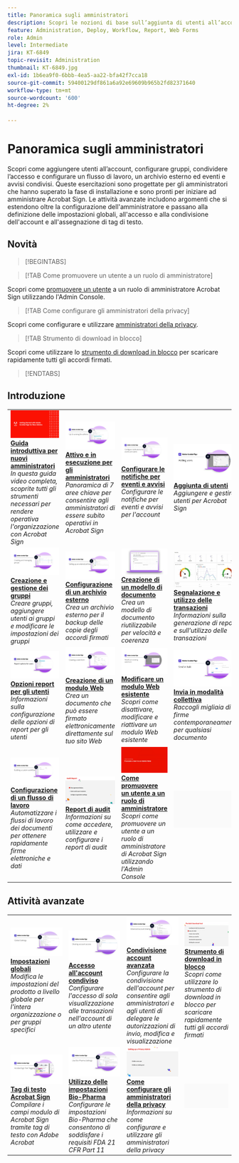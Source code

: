 ```yaml
---
title: Panoramica sugli amministratori
description: Scopri le nozioni di base sull’aggiunta di utenti all’account, sulla configurazione di gruppi, sull’accesso condiviso e sulla configurazione di un flusso di lavoro, di un archivio esterno e di eventi e avvisi condivisi
feature: Administration, Deploy, Workflow, Report, Web Forms
role: Admin
level: Intermediate
jira: KT-6849
topic-revisit: Administration
thumbnail: KT-6849.jpg
exl-id: 1b6ea9f0-6bbb-4ea5-aa22-bfa42f7cca18
source-git-commit: 59400129df861a6a92e69609b965b2fd82371640
workflow-type: tm+mt
source-wordcount: '600'
ht-degree: 2%

---
```


# Panoramica sugli amministratori

Scopri come aggiungere utenti all’account, configurare gruppi, condividere l’accesso e configurare un flusso di lavoro, un archivio esterno ed eventi e avvisi condivisi. Queste esercitazioni sono progettate per gli amministratori che hanno superato la fase di installazione e sono pronti per iniziare ad amministrare Acrobat Sign. Le attività avanzate includono argomenti che si estendono oltre la configurazione dell&#39;amministratore e passano alla definizione delle impostazioni globali, all&#39;accesso e alla condivisione dell&#39;account e all&#39;assegnazione di tag di testo.

## Novità

>[!BEGINTABS]

>[!TAB Come promuovere un utente a un ruolo di amministratore]

Scopri come [promuovere un utente](promote-admin.md) a un ruolo di amministratore Acrobat Sign utilizzando l&#39;Admin Console.

>[!TAB Come configurare gli amministratori della privacy]

Scopri come configurare e utilizzare [amministratori della privacy](privacy.md).

>[!TAB Strumento di download in blocco]

Scopri come utilizzare lo [strumento di download in blocco](bulk-download-tool.md) per scaricare rapidamente tutti gli accordi firmati.

>[!ENDTABS]

## Introduzione

<table style="table-layout:fixed">
<tr>
  <td>
    <a href="get-started-admin.md">
      <img alt="Guida introduttiva per nuovi amministratori" src="../assets/Gettingstartedadmin_1280.png" />
    </a>
    <div>
    <a href="get-started-admin.md"><strong>Guida introduttiva per nuovi amministratori</strong></a>
    </div>
    <em>In questa guida video completa, scoprite tutti gli strumenti necessari per rendere operativa l'organizzazione con Acrobat Sign</em>
    <br>
  </td>
  <td>
    <a href="up-and-running-admin.md">
      <img alt="Attiva e funzionante per gli amministratori" src="../assets/Up-Running.png" />
    </a>
    <div>
    <a href="up-and-running-admin.md"><strong>Attivo e in esecuzione per gli amministratori</strong></a>
    </div>
    <em>Panoramica di 7 aree chiave per consentire agli amministratori di essere subito operativi in Acrobat Sign</em>
    <br>
  </td>
  <td>
    <a href="set-up-shared-events-and-alert.md">
      <img alt="Impostazione di eventi e avvisi condivisi" src="../assets/Notifications_1280.png" />
    </a>
    <div>
    <a href="set-up-shared-events-and-alert.md"><strong>Configurare le notifiche per eventi e avvisi</strong></a>
    </div>
    <em>Configurare le notifiche per eventi e avvisi per l'account</em>
    <br>
  </td>
  <td>
    <a href="add-users-to-your-account.md">
      <img alt="Aggiunta di utenti" src="../assets/Adding-Users.png" />
    </a>
    <div>
    <a href="add-users-to-your-account.md"><strong>Aggiunta di utenti</strong></a>
    </div>
    <em>Aggiungere e gestire utenti per Acrobat Sign</em>
    <br>
  </td>
</tr>
<tr>
 <td>
    <a href="create-and-manage-groups.md">
      <img alt="Creazione e gestione dei gruppi" src="../assets/Creating-Groups.png" />
    </a>
    <div>
    <a href="create-and-manage-groups.md"><strong>Creazione e gestione dei gruppi</strong></a>
    </div>
    <em>Creare gruppi, aggiungere utenti ai gruppi e modificare le impostazioni dei gruppi</em>
    <br>
  </td>
  <td>
    <a href="set-up-your-external-archive.md">
      <img alt="Configurazione di un archivio esterno" src="../assets/ExternalArchive.png" />
    </a>
    <div>
    <a href="set-up-your-external-archive.md"><strong>Configurazione di un archivio esterno</strong></a>
    </div>
    <em>Crea un archivio esterno per il backup delle copie degli accordi firmati</em>
    <br>
  </td>
  <td>
    <a href="../sign-advanced-users/create-a-template.md">
      <img alt="Creazione di un modello di documento" src="../assets/Template.png" />
    </a>
    <div>
    <a href="../sign-advanced-users/create-a-template.md"><strong>Creazione di un modello di documento</strong></a>
    </div>
    <em>Crea un modello di documento riutilizzabile per velocità e coerenza</em>
    <br>
  </td>
  <td>
    <a href="../sign-advanced-users/creating-a-report.md">
      <img alt="Report e utilizzo delle transazioni" src="../assets/reporting.png" />
    </a>
    <div>
    <a href="../sign-advanced-users/creating-a-report.md"><strong>Segnalazione e utilizzo delle transazioni</strong></a>
    </div>
    <em>Informazioni sulla generazione di report e sull'utilizzo delle transazioni</em>
    <br>
  </td>
</tr>
<tr>
  <td>
    <a href="report-options.md">
      <img alt="Opzioni report per gli utenti" src="../assets/report-options.png" />
    </a>
    <div>
    <a href="report-options.md"><strong>Opzioni report per gli utenti</strong></a>
    </div>
    <em>Informazioni sulla configurazione delle opzioni di report per gli utenti</em>
    <br>
  </td>
  <td>
    <a href="../sign-advanced-users/webform.md">
      <img alt="Creazione di un modulo Web" src="../assets/Webform.png" />
    </a>
    <div>
    <a href="../sign-advanced-users/webform.md"><strong>Creazione di un modulo Web</strong></a>
    </div>
    <em>Crea un documento che può essere firmato elettronicamente direttamente sul tuo sito Web</em>
    <br>
  </td>
  <td>
    <a href="../sign-advanced-users/modify-webform.md">
      <img alt="Modificare un modulo Web esistente" src="../assets/Modifywebform.png" />
    </a>
    <div>
    <a href="../sign-advanced-users/modify-webform.md"><strong>Modificare un modulo Web esistente</strong></a>
    </div>
    <em>Scopri come disattivare, modificare e riattivare un modulo Web esistente</em>
    <br>
  </td>
  <td>
    <a href="../sign-advanced-users/megasign.md">
      <img alt="Invia in modalità collettiva" src="../assets/send-in-bulk.png" />
    </a>
    <div>
    <a href="../sign-advanced-users/megasign.md"><strong>Invia in modalità collettiva</strong></a>
    </div>
    <em>Raccogli migliaia di firme contemporaneamente per qualsiasi documento</em>
    <br>
  </td>
</tr>
<tr>
  <td>
    <a href="building-a-custom-workflow.md">
      <img alt="Impostazione di un flusso di lavoro" src="../assets/BuildingWorkflow.png" />
    </a>
    <div>
    <a href="building-a-custom-workflow.md"><strong>Configurazione di un flusso di lavoro</strong></a>
    </div>
    <em>Automatizzare i flussi di lavoro dei documenti per ottenere rapidamente firme elettroniche e dati</em>
    <br>
  </td>
  <td>
    <a href="audit-reports.md">
      <img alt="Report di audit" src="../assets/audit-reports-configure.png" />
    </a>
    <div>
    <a href="audit-reports.md"><strong>Report di audit</strong></a>
    </div>
    <em>Informazioni su come accedere, utilizzare e configurare i report di audit</em>
    <br>
  </td>
  <td>
    <a href="promote-admin.md">
      <img alt="Come promuovere un utente a un ruolo di amministratore" src="../assets/promote-admin.png" />
    </a>
    <div>
    <a href="promote-admin.md"><strong>Come promuovere un utente a un ruolo di amministratore</strong></a>
    </div>
    <em>Scopri come promuovere un utente a un ruolo di amministratore di Acrobat Sign utilizzando l'Admin Console</em>
    <br>
  </td>
   <td>
    <img alt="Spaziatore" src="../assets/Grayspacer.png" />
    <div>
    <br>
  </td>
</table>

## Attività avanzate

<table style="table-layout:fixed">
<tr>
  <td>
    <a href="learn-about-global-settings.md">
      <img alt="Impostazioni globali" src="../assets/GlobalSettings_1280.png">
    </a>
    <div>
    <a href="learn-about-global-settings.md"><strong>Impostazioni globali</strong></a>
    </div>
    <em>Modifica le impostazioni del prodotto a livello globale per l'intera organizzazione o per gruppi specifici</em>
    <br>
  </td>
  <td>
    <a href="share-account-access.md">
      <img alt="Accesso all’account condiviso" src="../assets/SharingAccess.png" />
    </a>  
    <div>
    <a href="share-account-access.md"><strong>Accesso all'account condiviso</strong></a>
    </div>
    <em>Configurare l'accesso di sola visualizzazione alle transazioni nell'account di un altro utente</em>
    <br>
  </td>
  <td>
    <a href="advanced-account-sharing.md">
      <img alt="Condivisione account avanzata" src="../assets/AdvancedSharing_1280.png" />
    </a>
    <div>
    <a href="advanced-account-sharing.md"><strong>Condivisione account avanzata</strong></a>
    </div>
    <em>Configurare la condivisione dell'account per consentire agli amministratori e agli utenti di delegare le autorizzazioni di invio, modifica e visualizzazione</em>
    <br>
  </td>
  <td>
    <a href="bulk-download-tool.md">
      <img alt="Strumento di download in blocco" src="../assets/bulk-download-tool.png" />
    </a>
    <div>
    <a href="bulk-download-tool.md"><strong>Strumento di download in blocco</strong></a>
    </div>
    <em>Scopri come utilizzare lo strumento di download in blocco per scaricare rapidamente tutti gli accordi firmati</em>
    <br>
  </td> 
</tr>
<tr>
   <td>
     <a href="../sign-advanced-users/adobe-sign-text-tagging.md">
      <img alt="Applicazione di tag al testo in Acrobat Sign" src="../assets/Text-Tagging.png" />
    </a>
    <div>
    <a href="../sign-advanced-users/adobe-sign-text-tagging.md"><strong>Tag di testo Acrobat Sign</strong></a>
    <div>
    <em>Compilare i campi modulo di Acrobat Sign tramite tag di testo con Adobe Acrobat</em>
    <br>
  </td>
  <td>
    <a href="use-bio-pharma-settings.md">
      <img alt="Utilizzo delle impostazioni Bio-Pharma" src="../assets/Bio_1280.png" />
    </a>
    <div>
    <a href="use-bio-pharma-settings.md"><strong>Utilizzo delle impostazioni Bio-Pharma</strong></a>
    </div>
    <em>Configurare le impostazioni Bio-Pharma che consentono di soddisfare i requisiti FDA 21 CFR Part 11</em>
    <br>
  </td>
  <td>
    <a href="privacy.md">
      <img alt="Come configurare l’amministratore della privacy" src="../assets/privacy.png" />
    </a>
    <div>
    <a href="privacy.md"><strong>Come configurare gli amministratori della privacy</strong></a>
    </div>
    <em>Informazioni su come configurare e utilizzare gli amministratori della privacy</em>
    <br>
  </td>
  <td>
    <img alt="Spaziatore" src="../assets/Grayspacer.png" />
    <div>
    <br>
  </td>
</tr>
</table>
